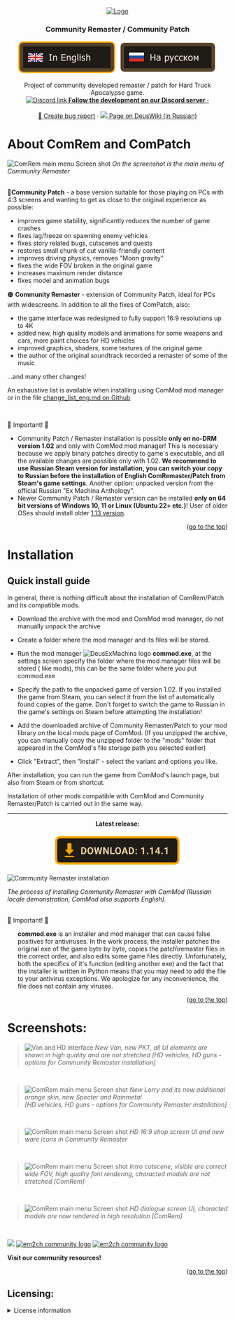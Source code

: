 <!-- Header -->
<div align="center">
  <a href="https://discord.gg/jZHxYdF">
    <img src="https://user-images.githubusercontent.com/79088546/174285554-cf467b80-7264-475f-94ec-bacc204b04c9.png" alt="Logo" width="400">
  </a>
  <h3 align="center">Community Remaster / Community Patch</h3>

  ![Eng Readme](git_assets/in_english_selected.png)   [![Ru Readme](git_assets/in_russian.png)](https://github.com/DeusExMachinaTeam/EM-CommunityPatch)

  <p align="center">
    Project of community developed remaster / patch for Hard Truck Apocalypse game.
    <br />
    <a href="https://discord.gg/jZHxYdF"><img src="https://user-images.githubusercontent.com/79088546/174305727-755adfa0-57c2-41b0-9717-8476fcbc4567.png" alt="Discord link"><strong>  Follow the development on our Discord server ·</strong></a>
    <br />
    <br />
    <a href="https://github.com/DeusExMachinaTeam/EM-CommunityPatch/issues" alt="Report bug on GitHub">🐛 Create bug report</a>
    ·
    <a href="https://deuswiki.com/w/Community_Remaster"><img src="https://user-images.githubusercontent.com/79088546/174311991-c20e04bb-1cad-44e2-a0e9-5984de6d8d55.png"> Page on DeusWiki (in Russian)</a>
  </p>
</div>

<!-- About the project -->
# About ComRem and ComPatch

![ComRem main menu Screen shot][screenshot_mainmenu]
*On the screenshot is the main menu of Community Remaster*<br /><br />

&#128312;**Community Patch** - a base version suitable for those playing on PCs with 4:3 screens and wanting to get as close to the original experience as possible:
* improves game stability, significantly reduces the number of game crashes
* fixes lag/freeze on spawning enemy vehicles
* fixes story related bugs, cutscenes and quests
* restores small chunk of cut vanilla-friendly content
* improves driving physics, removes "Moon gravity"
* fixes the wide FOV broken in the original game
* increases maximum render distance
* fixes model and animation bugs

&#128992; **Community Remaster** - extension of Community Patch, ideal for PCs with widescreens. In addition to all the fixes of ComPatch, also:
* the game interface was redesigned to fully support 16:9 resolutions up to 4K
* added new, high quality models and animations for some weapons and cars, more paint choices for HD vehicles
* improved graphics, shaders, some textures of the original game
* the author of the original soundtrack recorded a remaster of some of the music

...and many other changes!

An exhaustive list is available when installing using ComMod mod manager or in the file [change_list_eng.md on Github](https://github.com/DeusExMachinaTeam/EM-CommunityPatch/blob/main/assets/change_list_eng.md)

</br>

&#x1F53B; Important! &#x1F53B;
* Community Patch / Remaster installation is possible **only on no-DRM version 1.02** and only with ComMod mod manager! This is necessary because we apply binary patches directly to game's executable, and all the available changes are possible only with 1.02. **We recommend to use Russian Steam version for installation, you can switch your copy to Russian before the installation of English ComRemaster/Patch from Steam's game settings**. Another option: unpacked version from the official Russian "Ex Machina Anthology".
* Newer Community Patch / Remaster version can be installed **only on 64 bit versions of Windows 10, 11 or Linux (Ubuntu 22+ etc.)**! User of older OSes should install older [1.13 version](https://github.com/DeusExMachinaTeam/EM-CommunityPatch/releases/tag/v1.13-230113a).

<p align="right">(<a href="#top">go to the top</a>)</p>

# Installation
## Quick install guide
In general, there is nothing difficult about the installation of ComRem/Patch and its compatible mods.

* Download the archive with the mod and ComMod mod manager, do not manually unpack the archive

* Create a folder where the mod manager and its files will be stored.

* Run the mod manager ![DeusExMachina logo][dem_logo_sml] **commod.exe**, at the settings screen specify the folder where the mod manager files will be stored ( like mods), this can be the same folder where you put commod.exe 

* Specify the path to the unpacked game of version 1.02. If you installed the game from Steam, you can select it from the list of automatically found copies of the game. Don't forget to switch the game to Russian in the game's settings on Steam before attempting the installation!

* Add the downloaded archive of Community Remaster/Patch to your mod library on the local mods page of ComMod. (If you unzipped the archive, you can manually copy the unzipped folder to the "mods" folder that appeared in the ComMod's file storage path you selected earlier)

* Click "Extract", then "Install" - select the variant and options you like.

After installation, you can run the game from ComMod's launch page, but also from Steam or from shortcut.

Installation of other mods compatible with ComMod and Community Remaster/Patch is carried out in the same way.

<hr>
<div align="center">
  <b>Latest release:</b>

  [![Eng Readme](git_assets/download_eng.png)](https://github.com/DeusExMachinaTeam/EM-CommunityPatch/releases/tag/v1.14.1-240403a)

</div>

![Community Remaster installation][patcher_tutorial]

*The process of installing Community Remaster with ComMod (Russian locale demonstration, ComMod also supports English).*


</br>
&#x1F53B; Important! &#x1F53B;
<ol>
<b>commod.exe</b> is an installer and mod manager that can cause false positives for antiviruses.
In the work process, the installer patches the original exe of the game byte by byte, copies the patch\remaster files in the correct order, and also edits some game files directly. Unfortunately, both the specifics of it's function (editing another exe) and the fact that the installer is written in Python means that you may need to add the file to your antivirus exceptions. We apologize for any inconvenience, the file does not contain any viruses.
</ol>
<p align="right">(<a href="#top">go to the top</a>)</p>



# Screenshots:
> ![Van and HD interface][van_screenshot]
*New Van, new PKT, all UI elements are shown in high quality and are not stretched [HD vehicles, HD guns - options for Community Remaster installation]*

<br />

> ![ComRem main menu Screen shot][lorry_screenshot]
*New Lorry and its new additional orange skin, new Specter and Rainmetal <br />[HD vehicles, HD guns - options for Community Remaster installation]*

<br />

> ![ComRem main menu Screen shot][shop_interface]
*HD 16:9 shop screen UI and new ware icons in Community Remaster*

<br />

> ![ComRem main menu Screen shot][cutscene_example]
*Intro cutscene, visible are correct wide FOV, high quality font rendering, characted models are not stretched [ComRem]*

<br />

> ![ComRem main menu Screen shot][dialogue_interface]
*HD dialogue screen UI, characted models are now rendered in high resolution [ComRem]* 

<br />

<a href="https://discord.gg/jZHxYdF"><img src="https://user-images.githubusercontent.com/79088546/174318753-aa4f938f-b7a5-49c0-b1cd-fc73b75080f7.png" width="350"/></a>
<a href="https://vk.com/em2ch"><img src="https://user-images.githubusercontent.com/79088546/174318046-57660bc9-010b-40d8-870d-0623b3fe57e2.png" alt="em2ch community logo" width="130"/></a>
<a href="https://www.youtube.com/c/rpggameland"><img src="https://user-images.githubusercontent.com/79088546/174320128-a8550d1c-2960-4aa1-8de6-8e414b2a8469.png" alt="em2ch community logo" width="130"/></a>

**Visit our community resources!**
<p align="right">(<a href="#top">go to the top</a>)</p>


<!-- Screenshot shortcuts -->
[screenshot_mainmenu]: https://user-images.githubusercontent.com/79088546/174288532-67106503-d79f-429f-9b28-c055fb1b0d51.jpg

[van_screenshot]:https://user-images.githubusercontent.com/79088546/174292723-5bf3f34b-4c75-4246-a24d-324d3b35d671.jpg

[lorry_screenshot]:https://user-images.githubusercontent.com/79088546/174292736-f51558e0-1a1e-4c9e-90e8-a707a1fb1ee7.jpg

[shop_interface]: https://user-images.githubusercontent.com/79088546/174293216-03fa560d-1204-4c7a-b947-65c4b59c1d46.jpg

[cutscene_example]: https://user-images.githubusercontent.com/79088546/174297723-d91c61c2-c240-4733-b195-88d84ad6c709.jpg

[dialogue_interface]: https://user-images.githubusercontent.com/79088546/174297984-78026b06-8d27-4ee4-aa71-25292a443d07.jpg

[discord_logo_sml]: https://user-images.githubusercontent.com/79088546/174304599-33630ab1-e5ce-4410-a720-55046783d085.png

[youtube_logo_sml]: https://user-images.githubusercontent.com/79088546/174310152-da71224b-5c5f-4448-be42-31d0bc703360.png

[dem_logo_sml]: https://user-images.githubusercontent.com/79088546/174311991-c20e04bb-1cad-44e2-a0e9-5984de6d8d55.png

[patcher_tutorial]: https://user-images.githubusercontent.com/79088546/246537517-5e8cb714-960c-4576-8722-498b6bba8b11.gif

[em2ch_logo]: https://user-images.githubusercontent.com/79088546/174318046-57660bc9-010b-40d8-870d-0623b3fe57e2.png

[releases_screenshot]: https://user-images.githubusercontent.com/79088546/174327479-67ac216d-d01a-4d0d-958b-aca2a141c5e4.png

## Licensing:
<details>
<summary>License information</summary>

<ol>
The project is distributed in its complete form only on Github.com.
Distribution of full installation files and results of the Community Patch installer on other sites is not permitted.

The source code of the project (all files except commod.exe) are licensed under the MIT-like license (excluding commercial use) and can be freely used as a basis for creating your own mods. Please remember to keep the license text and the link to the project if you use parts of it.

DEM Community Mod Manager (commod.exe) is distributed under its own license, information about it can be found in the ComMod repository.
For details, please see the full license text in the LICENSE file.
</ol>
</details>
